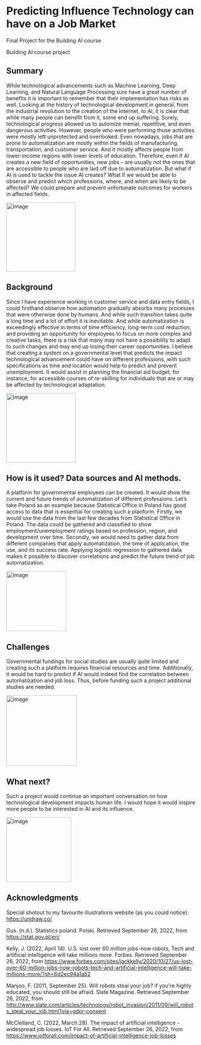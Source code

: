 # Predicting Influence Technology can have on a Job Market
Final Project for the Building AI course

Building AI course project

## Summary

While technological advancements such as Machine Learning, Deep Learning, and Natural Language Processing sure have a great number of benefits it is important to remember that their implementation has risks as well. Looking at the history of technological development in general, from the industrial revolution to the creation of the Internet, to AI, it is clear that while many people can benefit from it, some end up suffering. Surely, technological progress allowed us to automize menial, repetitive, and even dangerous activities. However, people who were performing those activities were mostly left unprotected and overlooked. Even nowadays, jobs that are prone to automatization are mostly within the fields of manufacturing, transportation, and customer service. And it mostly affects people from lower-income regions with lower levels of education. Therefore, even if AI creates a new field of opportunities, new jobs – are usually not the ones that are accessible to people who are laid off due to automatization. But what if AI is used to tackle the issue AI creates? What if we would be able to observe and predict which professions, where, and when are likely to be affected? We could prepare and prevent unfortunate outcomes for workers in affected fields.

<img width="184" alt="image" src="https://user-images.githubusercontent.com/114435711/192356710-4f538c9b-b0e5-449f-9266-8390e4be3b6d.png">

## Background

Since I have experience working in customer service and data entry fields, I could firsthand observe how automation gradually absorbs many processes that were otherwise done by humans. And while such transition takes quite a long time and a lot of effort it is inevitable. And while automatization is exceedingly effective in terms of time efficiency, long-term cost reduction, and providing an opportunity for employees to focus on more complex and creative tasks, there is a risk that many may not have a possibility to adapt to such changes and may end up losing their career opportunities. I believe that creating a system on a governmental level that predicts the impact technological advancement could have on different professions, with such specifications as time and location would help to predict and prevent unemployment. It would assist in planning the financial aid budget, for instance, for accessible courses of re-skilling for individuals that are or may be affected by technological adaptation.

<img width="185" alt="image" src="https://user-images.githubusercontent.com/114435711/192356832-365c0579-3c0a-4584-8ece-436e913543dd.png">

## How is it used? Data sources and AI methods.

A platform for governmental employees can be created. It would show the current and future trends of automatization of different professions. Let’s take Poland as an example because Statistical Office in Poland has good access to data that is essential for creating such a planform. 
Firstly, we would use the data from the last few decades from Statistical Office in Poland. The data could be gathered and classified to show employment/unemployment ratings based on profession, region, and development over time. Secondly, we would need to gather data from different companies that apply automatization, the time of application, the use, and its success rate. Applying logistic regression to gathered data makes it possible to discover correlations and predict the future trend of job automatization.  

<img width="160" alt="image" src="https://user-images.githubusercontent.com/114435711/192358030-69c8006b-140f-422a-9da3-fb1aa5e19bb8.png">

## Challenges

Governmental fundings for social studies are usually quite limited and creating such a platform requires financial resources and time. Additionally, it would be hard to predict if AI would indeed find the correlation between automatization and job loss. Thus, before funding such a project additional studies are needed. 

<img width="188" alt="image" src="https://user-images.githubusercontent.com/114435711/192357448-d712d8d1-c9f3-4b8b-97b2-48ef7bef1174.png">

## What next?

Such a project would continue an important conversation on how technological development impacts human life. I would hope it would inspire more people to be interested in AI and its influence.

<img width="173" alt="image" src="https://user-images.githubusercontent.com/114435711/192357694-67eb8eb5-7266-43aa-9703-bc54118153f3.png">

## Acknowledgments

  Special shotout to my favourite illustrations website (as you could notice): https://undraw.co/
  
  Gus. (n.d.). Statistics poland. Polski. Retrieved September 26, 2022, from https://stat.gov.pl/en/ 
  
  Kelly, J. (2022, April 14). U.S. lost over 60 million jobs-now robots, Tech and artificial intelligence will take millions more. Forbes. Retrieved September 26, 2022, from https://www.forbes.com/sites/jackkelly/2020/10/27/us-lost-over-60-million-jobs-now-robots-tech-and-artificial-intelligence-will-take-millions-more/?sh=6d2ec94a1a52 
  
  Manjoo, F. (2011, September 25). Will robots steal your job? if you're highly educated, you should still be afraid. Slate Magazine. Retrieved September 26, 2022, from http://www.slate.com/articles/technology/robot_invasion/2011/09/will_robots_steal_your_job.html?via=gdpr-consent 
  
  McClelland, C. (2022, March 28). The impact of artificial intelligence - widespread job losses. IoT For All. Retrieved September 26, 2022, from https://www.iotforall.com/impact-of-artificial-intelligence-job-losses 
